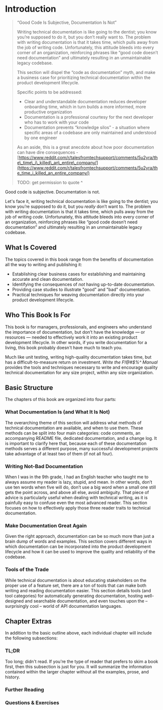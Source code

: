 # Introduction

> “Good Code Is Subjective, Documentation Is Not”
>
> Writing technical documentation is like going to the dentist; you know you’re supposed to do it, but you don’t really want to. The problem with writing documentation is that it takes time, which pulls away from the job of writing code. Unfortunately, this attitude bleeds into every corner of an organization, reinforcing phrases like “good code doesn’t need documentation” and ultimately resulting in an unmaintainable legacy codebase.
>
> This section will dispel the “code as documentation” myth, and make a business case for prioritizing technical documentation within the product development lifecycle.
>
> Specific points to be addressed:
>
> * Clear and understandable documentation reduces developer onboarding time, which in turn builds a more informed, more productive organization
> * Documentation is a professional courtesy for the next developer who has to work with your code
> * Documentation prevents “knowledge silos” - a situation where specific areas of a codebase are only maintained and understood by one engineer
>
> As an aside, this is a great anecdote about how poor documentation can have dire consequences - [https://www.reddit.com/r/talesfromtechsupport/comments/5u2yra/the\_time\_i\_killed\_an\_entire\_company/](https://www.reddit.com/r/talesfromtechsupport/comments/5u2yra/the_time_i_killed_an_entire_company/)
>
> TODO: get permission to quote ^

Good code is subjective. Documentation is not.

Let's face it, writing technical documentation is like going to the dentist; you know you’re supposed to do it, but you _really_ don’t want to. The problem with writing documentation is that it takes time, which pulls away from the job of writing _code_. Unfortunately, this attitude bleeds into every corner of an organization, reinforcing phrases like “good code doesn’t need documentation” and ultimately resulting in an unmaintainable legacy codebase.

## What Is Covered

The topics covered in this book range from the benefits of documentation all the way to writing and publishing it:

* Establishing clear business cases for establishing and maintaining accurate and clean documentation.
* Identifying the consequences of _not_ having up-to-date documentation.
* Providing case studies to illustrate "good" and "bad" documentation.
* Practical techniques for weaving documentation directly into your product development lifecycle.

## Who This Book Is For

This book is for managers, professionals, and engineers who understand the importance of documentation, but don’t have the knowledge — or resources — needed to effectively work it into an existing product development lifecycle. In other words, if you write documentation for a living, this book probably doesn't have much to teach you.

Much like unit testing, writing high-quality documentation takes time, but has a difficult-to-measure return on investment. _Write the F!@\#$%^ Manual_ provides the tools and techniques necessary to write and encourage quality technical documentation for any size project, within any size organization.

## Basic Structure

The chapters of this book are organized into four parts:

### What Documentation Is \(and What It Is Not\)

The overarching theme of this section will address what methods of technical documentation are available, and when to use them. These methods can be split into four main categories: code comments, an accompanying README file, dedicated documentation, and a change log. It is important to clarify here that, because each of these documentation methods serves a different purpose, many successful development projects take advantage of at least two of them \(if not all four\).

### Writing Not-Bad Documentation

When I was in the 9th grade, I had an English teacher who taught me to always assume my reader is lazy, stupid, and mean. In other words, don’t use ten words when five will do, don’t use a big word when a small one still gets the point across, and above all else, avoid ambiguity. That piece of advice is particularly useful when dealing with technical writing, as it is painfully easy to confuse even the most advanced reader. This section focuses on how to effectively apply those three reader traits to technical documentation.

### Make Documentation Great Again

Given the right approach, documentation can be so much more than just a brain dump of words and examples. This section covers different ways in which documentation can be incorporated into the product development lifecycle and how it can be used to improve the quality and reliability of the codebase.

### Tools of the Trade

While technical documentation is about educating stakeholders on the proper use of a feature set, there are a ton of tools that can make both writing and reading documentation easier. This section details tools \(and tool categories\) for automatically generating documentation, hosting well-designed and searchable documentation, and even touches upon the – surprisingly cool – world of API documentation languages.

## Chapter Extras

In addition to the basic outline above, each individual chapter will include the following subsections:

### TL;DR

Too long; didn't read. If you're the type of reader that prefers to skim a book first, then this subsection is just for you. It will summarize the information contained within the larger chapter without all the examples, prose, and history.

### Further Reading

### Questions & Exercises



